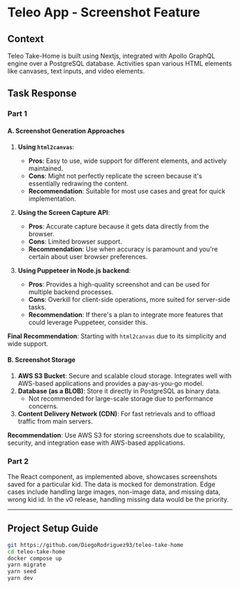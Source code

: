 # Teleo App - Screenshot Feature
## Context
Teleo Take-Home is built using Nextjs, integrated with Apollo GraphQL engine over a PostgreSQL database. Activities span various HTML elements like canvases, text inputs, and video elements.

## Task Response

### Part 1

#### A. Screenshot Generation Approaches

1. **Using `html2canvas`**:
    - **Pros**: Easy to use, wide support for different elements, and actively maintained.
    - **Cons**: Might not perfectly replicate the screen because it's essentially redrawing the content.
    - **Recommendation**: Suitable for most use cases and great for quick implementation.

2. **Using the Screen Capture API**:
    - **Pros**: Accurate capture because it gets data directly from the browser.
    - **Cons**: Limited browser support.
    - **Recommendation**: Use when accuracy is paramount and you're certain about user browser preferences.

3. **Using Puppeteer in Node.js backend**:
    - **Pros**: Provides a high-quality screenshot and can be used for multiple backend processes.
    - **Cons**: Overkill for client-side operations, more suited for server-side tasks.
    - **Recommendation**: If there's a plan to integrate more features that could leverage Puppeteer, consider this.

**Final Recommendation**: Starting with `html2canvas` due to its simplicity and wide support.

#### B. Screenshot Storage

1. **AWS S3 Bucket**: Secure and scalable cloud storage. Integrates well with AWS-based applications and provides a pay-as-you-go model.
2. **Database (as a BLOB)**: Store it directly in PostgreSQL as binary data.
    - Not recommended for large-scale storage due to performance concerns.
3. **Content Delivery Network (CDN)**: For fast retrievals and to offload traffic from main servers.

**Recommendation**: Use AWS S3 for storing screenshots due to scalability, security, and integration ease with AWS-based applications.

### Part 2

The React component, as implemented above, showcases screenshots saved for a particular kid. The data is mocked for demonstration. Edge cases include handling large images, non-image data, and missing data, wrong kid id. In the v0 release, handling missing data would be the priority.

---

## Project Setup Guide

```bash
git https://github.com/DiegoRodriguez93/teleo-take-home
cd teleo-take-home
docker compose up
yarn migrate
yarn seed
yarn dev
```